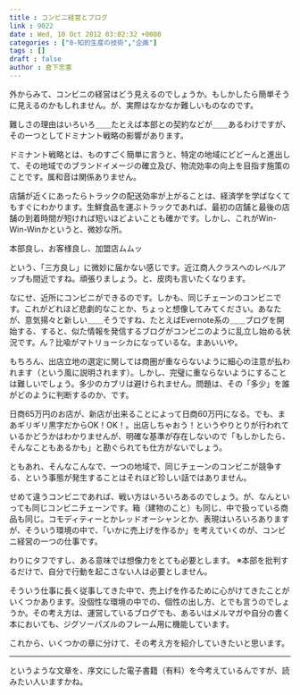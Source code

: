 ```yaml
---
title : コンビニ経営とブログ
link : 9022
date : Wed, 10 Oct 2012 03:02:32 +0000
categories : ["0-知的生産の技術","企画"]
tags : []
draft : false
author : 倉下忠憲
---
```


外からみて、コンビニの経営はどう見えるのでしょうか。もしかしたら簡単そうに見えるのかもしれません。が、実際はなかなか難しいものなのです。

難しさの理由はいろいろ＿＿たとえば本部との契約などが＿＿あるわけですが、その一つとしてドミナント戦略の影響があります。

ドミナント戦略とは、ものすごく簡単に言うと、特定の地域にどどーんと進出して、その地域でのブランドイメージの確立及び、物流効率の向上を目指す施策のことです。属和音は関係ありません。

店舗が近くにあったらトラックの配送効率が上がることは、経済学を学ばなくてもすぐにわかります。生鮮食品を運ぶトラックであれば、最初の店舗と最後の店舗の到着時間が短ければ短いほどよいことも確かです。しかし、これがWin-Win-Winかというと、微妙な所。

本部良し、お客様良し、加盟店ムムッ

という、「三方良し」に微妙に届かない感じです。近江商人クラスへのレベルアップも間近ですね。頑張りましょう。と、皮肉も言いたくなります。

なにせ、近所にコンビニができるのです。しかも、同じチェーンのコンビニです。これがどれほど悲劇的なことか、ちょっと想像してみてください。あなたが、意気揚々と新しい＿＿そうですね、たとえばEvernote系の＿＿ブログを開始する、すると、似た情報を発信するブログがコンビニのように乱立し始める状況です。ん？比喩がマトリョーシカになっているな。まあいいや。

もちろん、出店立地の選定に関しては商圏が重ならないように細心の注意が払われます（という風に説明されます）。しかし、完璧に重ならないようにすることは難しいでしょう。多少のカブリは避けられません。問題は、その「多少」を誰がどのように判断するのか、です。

日商65万円のお店が、新店が出来ることによって日商60万円になる。でも、まあギリギリ黒字だからOK！OK！。出店しちゃおう！というやりとりが行われているかどうかはわかりませんが、明確な基準が存在しないので「もしかしたら、そんなこともあるかも」と勘ぐられても仕方がないでしょう。

ともあれ、そんなこんなで、一つの地域で、同じチェーンのコンビニが競争する、という事態が発生することはそれほど珍しい話ではありません。

せめて違うコンビニであれば、戦い方はいろいろあるのでしょう。が、なんといっても同じコンビニチェーンです。箱（建物のこと）も同じ、中で扱っている商品も同じ。コモディティーとかレッドオーシャンとか、表現はいろいろありますが、そういう環境の中で、「いかに売上げを作るか」を考えていくのが、コンビニ経営の一つの仕事です。

わりにタフですし、ある意味では想像力をとても必要とします。
※本部を批判するだけで、自分で行動を起こさない人は必要としません。

そういう仕事に長く従事してきた中で、売上げを作るために心がけてきたことがいくつかあります。没個性な環境の中での、個性の出し方、とでも言うのでしょうか。その考え方は、運営しているブログでも、あるいはメルマガや自分の書く本においても、ジグソーパズルのフレーム用に機能しています。

これから、いくつかの章に分けて、その考え方を紹介していきたいと思います。
<HR>
というような文章を、序文にした電子書籍（有料）を今考えているんですが、読みたい人いますかね。


